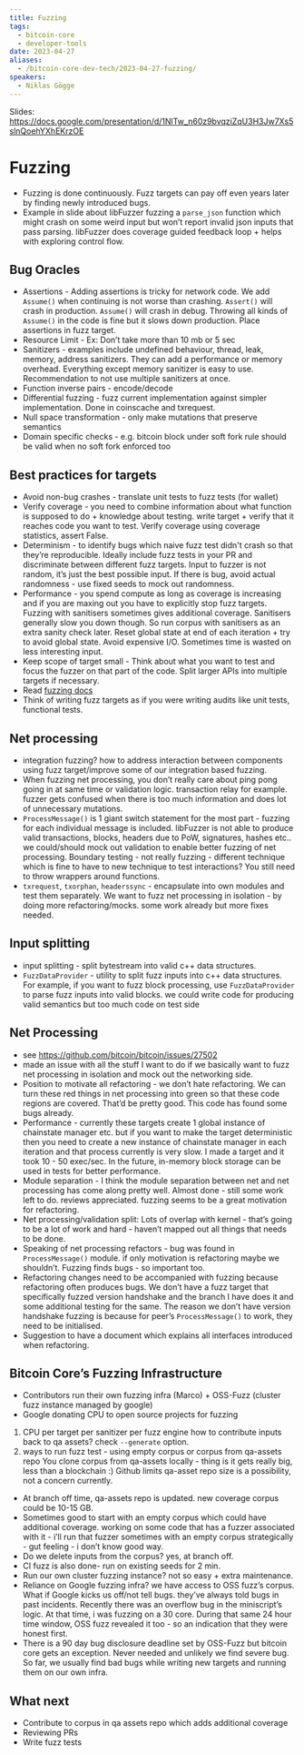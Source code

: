 ```yaml
---
title: Fuzzing
tags:
  - bitcoin-core
  - developer-tools
date: 2023-04-27
aliases:
  - /bitcoin-core-dev-tech/2023-04-27-fuzzing/
speakers:
  - Niklas Gögge
---
```

Slides: <https://docs.google.com/presentation/d/1NlTw_n60z9bvqziZqU3H3Jw7Xs5slnQoehYXhEKrzOE>

# Fuzzing

- Fuzzing is done continuously. Fuzz targets can pay off even years later by finding newly introduced bugs.
- Example in slide about libFuzzer fuzzing a `parse_json` function which might crash on some weird input but won’t report invalid json inputs that pass parsing. libFuzzer does coverage guided feedback loop + helps with exploring control flow.

## Bug Oracles

- Assertions - Adding assertions is tricky for network code. We add `Assume()` when continuing is not worse than crashing. `Assert()` will crash in production. `Assume()` will crash in debug. Throwing all kinds of `Assume()` in the code is fine but it slows down production. Place assertions in fuzz target.
- Resource Limit - Ex: Don’t take more than 10 mb or 5 sec
- Sanitizers - examples include undefined behaviour, thread, leak, memory, address sanitizers. They can add a performance or memory overhead. Everything except memory sanitizer is easy to use. Recommendation to not use multiple sanitizers at once.
- Function inverse pairs - encode/decode
- Differential fuzzing - fuzz current implementation against simpler implementation. Done in coinscache and txrequest.
- Null space transformation  - only make mutations that preserve semantics
- Domain specific checks - e.g. bitcoin block under soft fork rule should be valid when no soft fork enforced too

## Best practices for targets

- Avoid non-bug crashes - translate unit tests to fuzz tests (for wallet)
- Verify coverage - you need to combine information about what function is supposed to do + knowledge about testing.  write target + verify that it reaches code you want to test. Verify coverage using coverage statistics, assert False.
- Determinism - to identify bugs which naive fuzz test didn't crash so that they’re reproducible. Ideally include fuzz tests in your PR and discriminate between different fuzz targets. Input to fuzzer is not random, it’s just the best possible input. If there is bug, avoid actual randomness - use fixed seeds to mock out randomness.
- Performance - you spend compute as long as coverage is increasing and if you are maxing out you have to explicitly stop fuzz targets. Fuzzing with sanitisers sometimes gives additional coverage. Sanitisers generally slow you down though. So run corpus with sanitisers as an extra sanity check later. Reset global state at end of each iteration + try to avoid global state. Avoid expensive I/O. Sometimes time is wasted on less interesting input.
- Keep scope of target small -  Think about what you want to test and focus the fuzzer on that part of the code. Split larger APIs into multiple targets if necessary.
- Read [fuzzing docs](https://github.com/bitcoin/bitcoin/blob/master/doc/fuzzing.md)
- Think of writing fuzz targets as if you were writing audits like unit tests, functional tests.

## Net processing

- integration fuzzing? how to address interaction between components using fuzz target/improve some of our integration based fuzzing.
- When fuzzing net processing, you don’t really care about ping pong going in at same time or validation logic. transaction relay for example. fuzzer gets confused when there is too much information and does lot of unnecessary mutations.
- `ProcessMessage()` is 1 giant switch statement for the most part - fuzzing for each individual message is included. libFuzzer is not able to produce valid transactions, blocks, headers due to PoW, signatures, hashes etc.. we could/should mock out validation to enable better fuzzing of net processing.
Boundary testing - not really fuzzing - different technique which is fine to have to new technique to test interactions? You still need to throw wrappers around functions.
- `txrequest`, `txorphan`, `headerssync` - encapsulate into own modules and test them separately.
We want to fuzz net processing in isolation - by doing more refactoring/mocks. some work already but more fixes needed.

## Input splitting

- input splitting - split bytestream into valid c++ data structures.
- `FuzzDataProvider` - utility to split fuzz inputs into c++ data structures. For example, if you want to fuzz block processing, use `FuzzDataProvider` to parse fuzz inputs into valid blocks.
we could write code for producing valid semantics but too much code on test side

## Net Processing

- see <https://github.com/bitcoin/bitcoin/issues/27502>
- made an issue with all the stuff I want to do if we basically want to fuzz net processing in isolation and mock out the networking side.
- Position to motivate all refactoring - we don’t hate refactoring. We can turn these red things in net processing into green so that these code regions are covered. That’d be pretty good. This code has found some bugs already.
- Performance - currently these targets create 1 global instance of chainstate manager etc. but if you want to make the target deterministic then you need to create a new instance of chainstate manager in each iteration and that process currently is very slow. I made a target and it took 10 - 50 exec/sec. In the future, in-memory block storage can be used in tests for better performance.
- Module separation - I think the module separation between net and net processing has come along pretty well. Almost done - still some work left to do. reviews appreciated. fuzzing seems to be a great motivation for refactoring.
- Net processing/validation split: Lots of overlap with kernel - that’s going to be a lot of work and hard - haven’t mapped out all things that needs to be done.
- Speaking of net processing refactors - bug was found in `ProcessMessage()` module. if only motivation is refactoring maybe we shouldn’t. Fuzzing finds bugs - so important too.
- Refactoring changes need to be accompanied with fuzzing because refactoring often produces bugs.
We don’t have a fuzz target that specifically fuzzed version handshake and the branch I have does it and some additional testing for the same. The reason we don’t have version handshake fuzzing is because for peer’s `ProcessMessage()` to work, they need to be initialised.
- Suggestion to have a document which explains all interfaces introduced when refactoring.

## Bitcoin Core’s Fuzzing Infrastructure

- Contributors run their own fuzzing infra (Marco) + OSS-Fuzz (cluster fuzz instance managed by google)
- Google donating CPU to open source projects for fuzzing

1. CPU per target per sanitizer per fuzz engine
how to contribute inputs back to qa assets? check `--generate` option.
2. ways to run fuzz test - using empty corpus or corpus from qa-assets repo
You clone corpus from qa-assets locally - thing is it gets really big, less than a blockchain :) Github limits qa-asset repo size is a possibility, not a concern currently.

- At branch off time, qa-assets repo is updated. new coverage corpus could be 10-15 GB.
- Sometimes good to start with an empty corpus which could have additional coverage. working on some code that has a fuzzer associated with it - i’ll run that fuzzer sometimes with an empty corpus strategically - gut feeling - i don’t know good way.
- Do we delete inputs from the corpus? yes, at branch off.
- CI fuzz is also done- run on existing seeds for 2 min.
- Run our own cluster fuzzing instance? not so easy + extra maintenance.
- Reliance on Google fuzzing infra? we have access to OSS fuzz’s corpus. What if Google kicks us off/not tell bugs. they’ve always told bugs in past incidents. Recently there was an overflow bug in the miniscript’s logic. At that time, i was fuzzing on a 30 core. During that same 24 hour time window, OSS fuzz revealed it too - so an indication that they were honest first.
- There is a 90 day bug disclosure deadline set by OSS-Fuzz but bitcoin core gets an exception. Never needed and unlikely we find severe bug. So far, we usually find bad bugs while writing new targets and running them on our own infra.

## What next

- Contribute to corpus in qa assets repo which adds additional coverage
- Reviewing PRs
- Write fuzz tests
